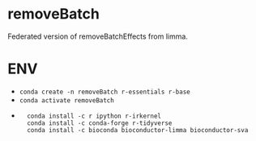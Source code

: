 # removeBatch

Federated version of removeBatchEffects from limma.



# ENV
- ` conda create -n removeBatch r-essentials r-base `
- ` conda activate removeBatch `
- ```
    conda install -c r ipython r-irkernel
    conda install -c conda-forge r-tidyverse
    conda install -c bioconda bioconductor-limma bioconductor-sva
  ```
